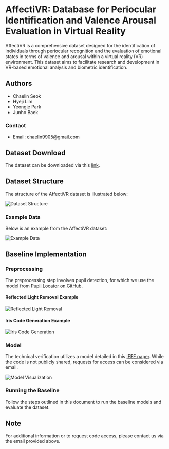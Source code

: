 # AffectiVR: Database for Periocular Identification and Valence Arousal Evaluation in Virtual Reality

AffectiVR is a comprehensive dataset designed for the identification of individuals through periocular recognition and the evaluation of emotional states in terms of valence and arousal within a virtual reality (VR) environment. This dataset aims to facilitate research and development in VR-based emotional analysis and biometric identification.

## Authors
- Chaelin Seok
- Hyeji Lim
- Yeongje Park
- Junho Baek

### Contact
- Email: chaelin9905@gmail.com

## Dataset Download
The dataset can be downloaded via this [link](https://www.dropbox.com/scl/fo/0p7l6ix72obeb12xieqj9/ALi6KNysHlDUUGEXCpyzYuA?rlkey=1mwixbbgcl6vyrfi744nzm7vw&dl=0).

## Dataset Structure
The structure of the AffectiVR dataset is illustrated below:

![Dataset Structure](https://github.com/schaelin/AffectiVR/assets/63329440/0f34d987-960c-4f20-9198-78ecf3c38ec4)

### Example Data
Below is an example from the AffectiVR dataset:

![Example Data](https://github.com/schaelin/AffectiVR-Database-for-Periocular-Identification-and-Valence-Arousal-Evaluation-in-Virtual-Reality/assets/63329440/88aa3f66-8427-4f98-b613-99d2f1070c0a)

## Baseline Implementation

### Preprocessing
The preprocessing step involves pupil detection, for which we use the model from [Pupil Locator on GitHub](https://github.com/isohrab/Pupil-locator).

#### Reflected Light Removal Example
![Reflected Light Removal](https://github.com/schaelin/AffectiVR/assets/63329440/bd2649e2-a2e2-4386-be8a-12ffeed14706)

#### Iris Code Generation Example
![Iris Code Generation](https://github.com/schaelin/AffectiVR/assets/63329440/412b612c-df99-40e7-a691-4deb7b5ead58)

### Model
The technical verification utilizes a model detailed in this [IEEE paper](https://ieeexplore.ieee.org/abstract/document/9179802/). While the code is not publicly shared, requests for access can be considered via email.

![Model Visualization](https://github.com/schaelin/AffectiVR/assets/63329440/6236a5b8-6b86-446b-90cd-b4647a304995)

### Running the Baseline
Follow the steps outlined in this document to run the baseline models and evaluate the dataset.

## Note
For additional information or to request code access, please contact us via the email provided above.
